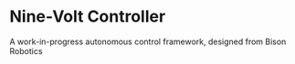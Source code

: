 # Nine-Volt Controller
A work-in-progress autonomous control framework, designed from Bison Robotics

